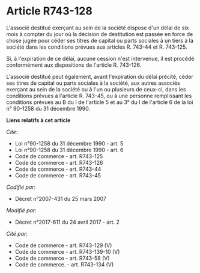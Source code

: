 # Article R743-128

L'associé destitué exerçant au sein de la société dispose d'un délai de six mois à compter du jour où la décision de
destitution est passée en force de chose jugée pour céder ses titres de capital ou parts sociales à un tiers à la société
dans les conditions prévues aux articles R. 743-44 et R. 743-125. 

Si, à l'expiration de ce délai, aucune cession n'est intervenue, il est procédé conformément aux dispositions de l'article R.
743-126. 

L'associé destitué peut également, avant l'expiration du délai précité, céder ses titres de capital ou parts sociales à la
société, aux autres associés exerçant au sein de la société ou à l'un ou plusieurs de ceux-ci, dans les conditions prévues à
l'article R. 743-45, ou à une personne remplissant les conditions prévues au B du I de l'article 5 et au 3° du I de l'article
6 de la loi n° 90-1258 du 31 décembre 1990.

**Liens relatifs à cet article**

_Cite_:

  - Loi n°90-1258 du 31 décembre 1990 - art. 5
  - Loi n°90-1258 du 31 décembre 1990 - art. 6
  - Code de commerce - art. R743-125
  - Code de commerce - art. R743-126
  - Code de commerce - art. R743-44
  - Code de commerce - art. R743-45

_Codifié par_:

  - Décret n°2007-431 du 25 mars 2007

_Modifié par_:

  - Décret n°2017-611 du 24 avril 2017 - art. 2

_Cité par_:

  - Code de commerce - art. R743-129 (V)
  - Code de commerce - art. R743-139-10 (V)
  - Code de commerce - art. R743-58 (V)
  - Code de commerce. - art. R743-134 (V)
